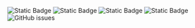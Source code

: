 ![Static Badge](https://img.shields.io/badge/blacklists-60-000000) ![Static Badge](https://img.shields.io/badge/blacklisted-3131017-cc0000) ![Static Badge](https://img.shields.io/badge/whitelisted-2242-00CC00) ![Static Badge](https://img.shields.io/badge/streaming_blacklist-28107-000000) ![GitHub issues](https://img.shields.io/github/issues/fabriziosalmi/blacklists)
